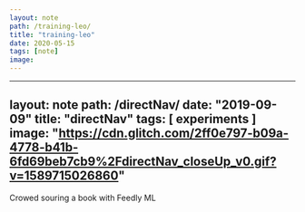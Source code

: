 ```yaml
---
layout: note
path: /training-leo/
title: "training-leo"
date: 2020-05-15
tags: [note]
image:
---
```

---
layout: note
path: /directNav/
date: "2019-09-09"
title: "directNav"
tags: [ experiments ]
image: "https://cdn.glitch.com/2ff0e797-b09a-4778-b41b-6fd69beb7cb9%2FdirectNav_closeUp_v0.gif?v=1589715026860"
---



Crowed souring a book with Feedly ML
